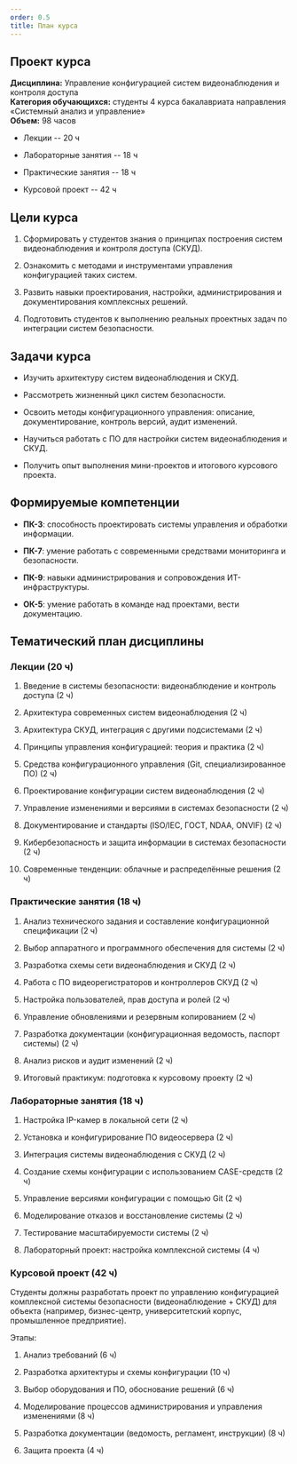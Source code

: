 ```yaml
---
order: 0.5
title: План курса
---
```


## **Проект курса**

**Дисциплина:** Управление конфигурацией систем видеонаблюдения и контроля доступа\
**Категория обучающихся:** студенты 4 курса бакалавриата направления «Системный анализ и управление»\
**Объем:** 98 часов

-  Лекции -- 20 ч

-  Лабораторные занятия -- 18 ч

-  Практические занятия -- 18 ч

-  Курсовой проект -- 42 ч

## **Цели курса**

1. Сформировать у студентов знания о принципах построения систем видеонаблюдения и контроля доступа (СКУД).

2. Ознакомить с методами и инструментами управления конфигурацией таких систем.

3. Развить навыки проектирования, настройки, администрирования и документирования комплексных решений.

4. Подготовить студентов к выполнению реальных проектных задач по интеграции систем безопасности.

## **Задачи курса**

-  Изучить архитектуру систем видеонаблюдения и СКУД.

-  Рассмотреть жизненный цикл систем безопасности.

-  Освоить методы конфигурационного управления: описание, документирование, контроль версий, аудит изменений.

-  Научиться работать с ПО для настройки систем видеонаблюдения и СКУД.

-  Получить опыт выполнения мини-проектов и итогового курсового проекта.

## **Формируемые компетенции**

-  **ПК-3**: способность проектировать системы управления и обработки информации.

-  **ПК-7**: умение работать с современными средствами мониторинга и безопасности.

-  **ПК-9**: навыки администрирования и сопровождения ИТ-инфраструктуры.

-  **ОК-5**: умение работать в команде над проектами, вести документацию.

## **Тематический план дисциплины**

### **Лекции (20 ч)**

1. Введение в системы безопасности: видеонаблюдение и контроль доступа (2 ч)

2. Архитектура современных систем видеонаблюдения (2 ч)

3. Архитектура СКУД, интеграция с другими подсистемами (2 ч)

4. Принципы управления конфигурацией: теория и практика (2 ч)

5. Средства конфигурационного управления (Git, специализированное ПО) (2 ч)

6. Проектирование конфигурации систем видеонаблюдения (2 ч)

7. Управление изменениями и версиями в системах безопасности (2 ч)

8. Документирование и стандарты (ISO/IEC, ГОСТ, NDAA, ONVIF) (2 ч)

9. Кибербезопасность и защита информации в системах безопасности (2 ч)

10. Современные тенденции: облачные и распределённые решения (2 ч)

### **Практические занятия (18 ч)**

1. Анализ технического задания и составление конфигурационной спецификации (2 ч)

2. Выбор аппаратного и программного обеспечения для системы (2 ч)

3. Разработка схемы сети видеонаблюдения и СКУД (2 ч)

4. Работа с ПО видеорегистраторов и контроллеров СКУД (2 ч)

5. Настройка пользователей, прав доступа и ролей (2 ч)

6. Управление обновлениями и резервным копированием (2 ч)

7. Разработка документации (конфигурационная ведомость, паспорт системы) (2 ч)

8. Анализ рисков и аудит изменений (2 ч)

9. Итоговый практикум: подготовка к курсовому проекту (2 ч)

### **Лабораторные занятия (18 ч)**

1. Настройка IP-камер в локальной сети (2 ч)

2. Установка и конфигурирование ПО видеосервера (2 ч)

3. Интеграция системы видеонаблюдения с СКУД (2 ч)

4. Создание схемы конфигурации с использованием CASE-средств (2 ч)

5. Управление версиями конфигурации с помощью Git (2 ч)

6. Моделирование отказов и восстановление системы (2 ч)

7. Тестирование масштабируемости системы (2 ч)

8. Лабораторный проект: настройка комплексной системы (4 ч)

### **Курсовой проект (42 ч)**

Студенты должны разработать проект по управлению конфигурацией комплексной системы безопасности (видеонаблюдение + СКУД) для объекта (например, бизнес-центр, университетский корпус, промышленное предприятие).

Этапы:

1. Анализ требований (6 ч)

2. Разработка архитектуры и схемы конфигурации (10 ч)

3. Выбор оборудования и ПО, обоснование решений (6 ч)

4. Моделирование процессов администрирования и управления изменениями (8 ч)

5. Разработка документации (ведомость, регламент, инструкции) (8 ч)

6. Защита проекта (4 ч)

 

<view defs="hierarchy=none" display="List"/>